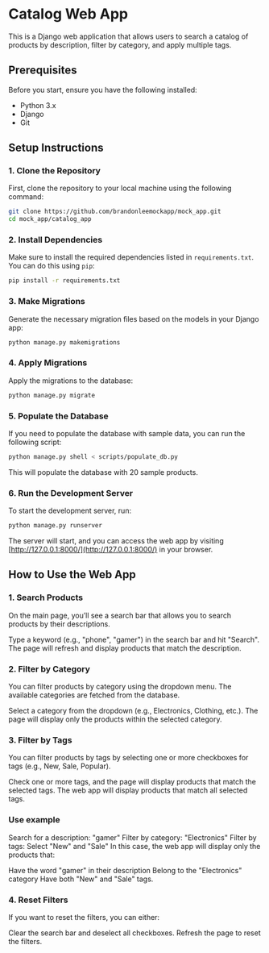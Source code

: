 
# Catalog Web App

This is a Django web application that allows users to search a catalog of products by description, filter by category, and apply multiple tags.

## Prerequisites

Before you start, ensure you have the following installed:

- Python 3.x
- Django
- Git

## Setup Instructions

### 1. Clone the Repository

First, clone the repository to your local machine using the following command:

```bash
git clone https://github.com/brandonleemockapp/mock_app.git
cd mock_app/catalog_app
```

### 2. Install Dependencies

Make sure to install the required dependencies listed in `requirements.txt`. You can do this using `pip`:

```bash
pip install -r requirements.txt
```

### 3. Make Migrations

Generate the necessary migration files based on the models in your Django app:

```bash
python manage.py makemigrations
```

### 4. Apply Migrations

Apply the migrations to the database:

```bash
python manage.py migrate
```

### 5. Populate the Database

If you need to populate the database with sample data, you can run the following script:

```bash
python manage.py shell < scripts/populate_db.py
```

This will populate the database with 20 sample products.

### 6. Run the Development Server

To start the development server, run:

```bash
python manage.py runserver
```

The server will start, and you can access the web app by visiting [http://127.0.0.1:8000/](http://127.0.0.1:8000/) in your browser.

## How to Use the Web App
### 1. Search Products
On the main page, you’ll see a search bar that allows you to search products by their descriptions.

Type a keyword (e.g., "phone", "gamer") in the search bar and hit "Search".
The page will refresh and display products that match the description.

### 2. Filter by Category
You can filter products by category using the dropdown menu. The available categories are fetched from the database.

Select a category from the dropdown (e.g., Electronics, Clothing, etc.).
The page will display only the products within the selected category.

### 3. Filter by Tags
You can filter products by tags by selecting one or more checkboxes for tags (e.g., New, Sale, Popular).

Check one or more tags, and the page will display products that match the selected tags.
The web app will display products that match all selected tags.

### Use example
Search for a description: "gamer"
Filter by category: "Electronics"
Filter by tags: Select "New" and "Sale"
In this case, the web app will display only the products that:

Have the word "gamer" in their description
Belong to the "Electronics" category
Have both "New" and "Sale" tags.

### 4. Reset Filters
If you want to reset the filters, you can either:

Clear the search bar and deselect all checkboxes.
Refresh the page to reset the filters.
